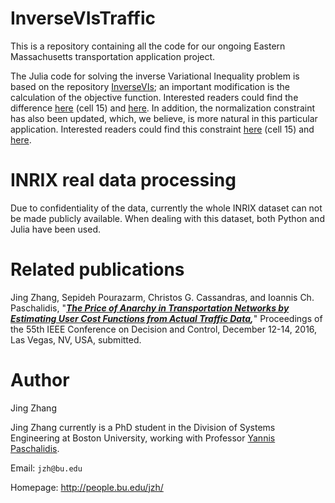 InverseVIsTraffic
======

This is a repository containing all the code for our ongoing Eastern Massachusetts transportation application project.

The Julia code for solving the inverse Variational Inequality problem is based on the repository [InverseVIs](https://github.com/vgupta1/InverseVIs); an important modification is the calculation of the objective function. Interested readers could find the difference [here](https://github.com/jingzbu/InverseVIsTraffic/blob/master/08_develop_new_OD_demand_estimator_MA/08_InverseVI_uni_MA_with_base_trans_python.ipynb) (cell 15) and [here](https://github.com/vgupta1/InverseVIs/blob/master/Traffic/trafficCval.jl#L149). In addition, the normalization constraint has also been updated, which, we believe, is more natural in this particular application. Interested readers could find this constraint [here](https://github.com/jingzbu/InverseVIsTraffic/blob/master/08_develop_new_OD_demand_estimator_MA/08_InverseVI_uni_MA_with_base_trans_python.ipynb) (cell 15) and [here](https://github.com/vgupta1/InverseVIs/blob/master/Traffic/fitTraffic.jl#L84).


INRIX real data processing
====

Due to confidentiality of the data, currently the whole INRIX dataset can not be made publicly available. When dealing with this dataset, 
both Python and Julia have been used.


Related publications
====
Jing Zhang, Sepideh Pourazarm, Christos G. Cassandras, and Ioannis Ch. Paschalidis, "***[The Price of Anarchy in Transportation Networks by Estimating User Cost Functions from Actual Traffic Data](http://arxiv.org/pdf/1606.02194v1.pdf),***" Proceedings of the 55th IEEE Conference on Decision and Control, December 12-14, 2016, Las Vegas, NV, USA, submitted.


Author
===
Jing Zhang

Jing Zhang currently is a PhD student in the Division of Systems Engineering at Boston University, working with Professor [Yannis Paschalidis](http://sites.bu.edu/paschalidis/).


Email: `jzh@bu.edu`

Homepage: http://people.bu.edu/jzh/